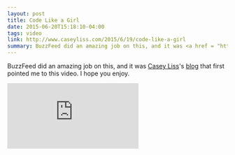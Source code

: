 ```yaml
---
layout: post
title: Code Like a Girl
date: 2015-06-20T15:18:10-04:00
tags: video
link: http://www.caseyliss.com/2015/6/19/code-like-a-girl
summary: BuzzFeed did an amazing job on this, and it was <a href = "http://www.caseyliss.com/about"> Casey Liss's </a> <a href = "http://www.caseyliss.com"> blog </a> that first pointed me to this video.
---
```


BuzzFeed did an amazing job on this, and it was [Casey Liss](http://www.caseyliss.com/about)'s [blog](http://www.caseyliss.com) that first pointed me to this video. I hope you enjoy.

<div class="auto-resizable-iframe">
    <div>
        <iframe src="https://www.youtube-nocookie.com/embed/MyGh89qizME?rel=0" frameborder="0" allowfullscreen></iframe>
    </div>
</div>
